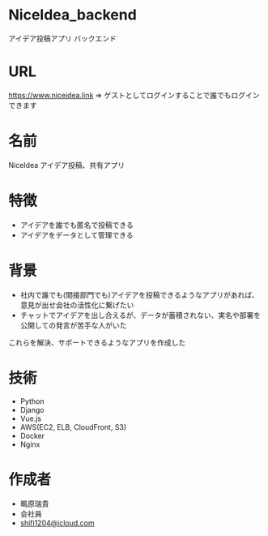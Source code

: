 # NiceIdea_backend
アイデア投稿アプリ バックエンド

# URL
https://www.niceidea.link
=> ゲストとしてログインすることで誰でもログインできます

# 名前
NiceIdea アイデア投稿、共有アプリ

# 特徴
- アイデアを誰でも匿名で投稿できる
- アイデアをデータとして管理できる

# 背景
- 社内で誰でも(間接部門でも)アイデアを投稿できるようなアプリがあれば、意見が出せ会社の活性化に繋げたい
- チャットでアイデアを出し合えるが、データが蓄積されない、実名や部署を公開しての発言が苦手な人がいた

これらを解決、サポートできるようなアプリを作成した

# 技術
* Python
* Django
* Vue.js
* AWS(EC2, ELB, CloudFront, S3)
* Docker
* Nginx
 
# 作成者 
* 鴫原瑞貴
* 会社員
* shifi1204@icloud.com
 
